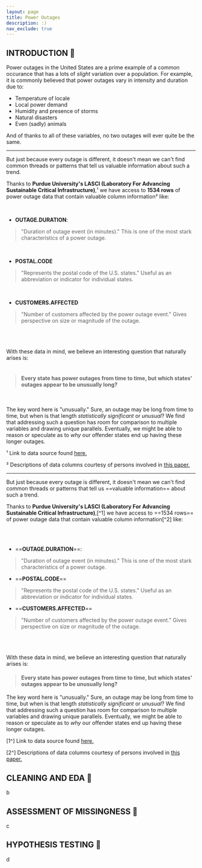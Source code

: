 ```yaml
---
layout: page
title: Power Outages
description: :)
nav_exclude: true
---
```


## INTRODUCTION 🔋

Power outages in the United States are a prime example of a common occurance that has a lots of *slight* variation over a population. For example, it is commonly believed that power outages vary in intensity and duration due to:


- Temperature of locale
- Local power demand
- Humidity and presence of storms
- Natural disasters
- Even (sadly) animals



And of thanks to all of these variables, no two outages will ever quite be the same. 

---

But just because every outage is different, it doesn't mean we can't find common threads or patterns that tell us valuable information about such a trend.

Thanks to **Purdue University's LASCI (Laboratory For Advancing Sustainable Critical Infrastructure)**,¹ we have access to **1534 rows** of power outage data that contain valuable column information² like:

<br />

- **OUTAGE.DURATION**:
>"Duration of outage event (in minutes)." This is one of the most stark characteristics of a power outage.
<br />

- **POSTAL.CODE**
>"Represents the postal code of the U.S. states." Useful as an abbreviation or indicator for individual states.
<br />

- **CUSTOMERS.AFFECTED**
>"Number of customers affected by the power outage event." Gives perspective on size or magnitude of the outage.

<br />
<br />
<br />
With these data in mind, we believe an interesting question that naturally arises is:

<br />
<br />

> #### Every state has power outages from time to time, but which states' outages appear to be unusually long?

<br />

The key word here is "unusually." Sure, an outage may be long from time to time, but when is that length *statistically significant* or *unusual*? We find that addressing such a question has room for comparison to multiple variables and drawing unique parallels. Eventually, we might be able to reason or speculate as to *why* our offender states end up having these longer outages.

¹ Link to data source found [here.](https://engineering.purdue.edu/LASCI/research-data/outages/outagerisks)

² Descriptions of data columns courtesy of persons involved in [this paper.](https://www.sciencedirect.com/science/article/pii/S2352340918307182)

---

But just because every outage is different, it doesn't mean we can't find common threads or patterns that tell us ==valuable information== about such a trend.


Thanks to **Purdue University's LASCI (Laboratory For Advancing Sustainable Critical Infrastructure)**,[^1] we have access to ==1534 rows== of power outage data that contain valuable column information[^2] like:

<br />
<br />

- ==**OUTAGE.DURATION**==:
>"Duration of outage event (in minutes)." This is one of the most stark characteristics of a power outage.


- ==**POSTAL.CODE**==
>"Represents the postal code of the U.S. states." Useful as an abbreviation or indicator for individual states.

- ==**CUSTOMERS.AFFECTED**==
>"Number of customers affected by the power outage event." Gives perspective on size or magnitude of the outage.

\
\
\
With these data in mind, we believe an interesting question that naturally arises is:

> #### Every state has power outages from time to time, but which states' outages appear to be unusually long?

The key word here is "unusually." Sure, an outage may be long from time to time, but when is that length *statistically significant* or *unusual*? We find that addressing such a question has room for comparison to multiple variables and drawing unique parallels. Eventually, we might be able to reason or speculate as to *why* our offender states end up having these longer outages.

[1^] Link to data source found [here.](https://engineering.purdue.edu/LASCI/research-data/outages/outagerisks)

[2^] Descriptions of data columns courtesy of persons involved in [this paper.](https://www.sciencedirect.com/science/article/pii/S2352340918307182)


## CLEANING AND EDA 🔋
b

## ASSESSMENT OF MISSINGNESS 🔋
c

## HYPOTHESIS TESTING 🔋
d